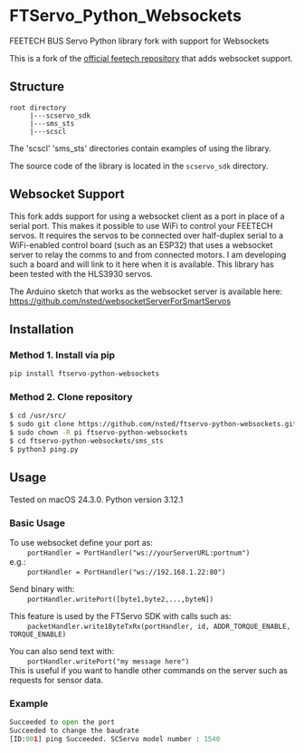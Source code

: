 # FTServo_Python_Websockets

FEETECH BUS Servo Python library fork with support for Websockets

This is a fork of the [official feetech repository](https://github.com/ftservo/FTServo_Python) that adds websocket support.

## Structure

```
root directory
     |---scservo_sdk
     |---sms_sts
     |---scscl
```

The 'scscl' 'sms_sts' directories contain examples of using the library.

The source code of the library is located in the `scservo_sdk` directory.

## Websocket Support

This fork adds support for using a websocket client as a port in place of a serial port. This makes it possible to use WiFi to control your FEETECH servos. It requires the servos to be connected over half-duplex serial to a WiFi-enabled control board (such as an ESP32) that uses a websocket server to relay the comms to and from connected motors. I am developing such a board and will link to it here when it is available. This library has been tested with the HLS3930 servos.

The Arduino sketch that works as the websocket server is available here:\
https://github.com/nsted/websocketServerForSmartServos

## Installation

### Method 1. Install via pip

```bash
pip install ftservo-python-websockets
```

### Method 2. Clone repository

```bash
$ cd /usr/src/
$ sudo git clone https://github.com/nsted/ftservo-python-websockets.git
$ sudo chown -R pi ftservo-python-websockets
$ cd ftservo-python-websockets/sms_sts
$ python3 ping.py
```

## Usage

Tested on macOS 24.3.0.
Python version 3.12.1

### Basic Usage

To use websocket define your port as:\
&nbsp; &nbsp; &nbsp; &nbsp; `portHandler = PortHandler("ws://yourServerURL:portnum")`\
e.g.:\
&nbsp; &nbsp; &nbsp; &nbsp; `portHandler = PortHandler("ws://192.168.1.22:80")`

Send binary with:\
&nbsp; &nbsp; &nbsp; &nbsp; `portHandler.writePort([byte1,byte2,...,byteN])`

This feature is used by the FTServo SDK with calls such as:\
&nbsp; &nbsp; &nbsp; &nbsp; `packetHandler.write1ByteTxRx(portHandler, id, ADDR_TORQUE_ENABLE, TORQUE_ENABLE)`

You can also send text with:\
&nbsp; &nbsp; &nbsp; &nbsp; `portHandler.writePort("my message here")`\
This is useful if you want to handle other commands on the server such as requests for sensor data.

### Example

```python
Succeeded to open the port
Succeeded to change the baudrate
[ID:001] ping Succeeded. SCServo model number : 1540
```
